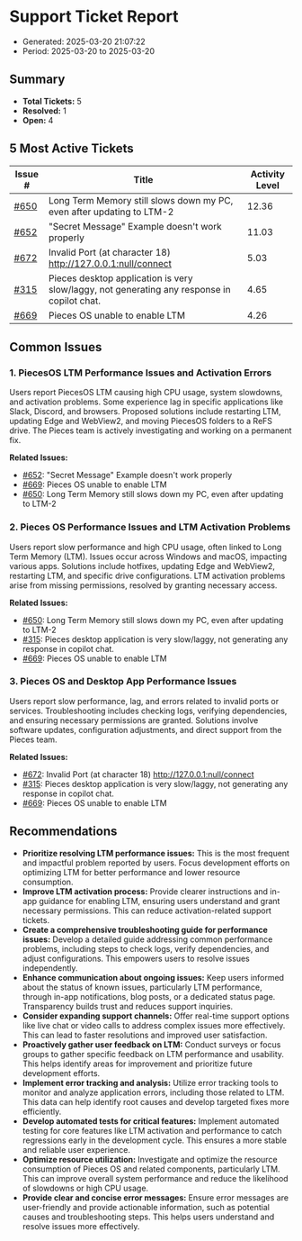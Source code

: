# Support Ticket Report
- Generated: 2025-03-20 21:07:22
- Period: 2025-03-20 to 2025-03-20

## Summary
- **Total Tickets:** 5
- **Resolved:** 1
- **Open:** 4

## 5 Most Active Tickets
| Issue # | Title | Activity Level |
|---------|-------|----------------|
| [#650](https://github.com/pieces-app/support/issues/650) | Long Term Memory still slows down my PC, even after updating to LTM-2 | 12.36 |
| [#652](https://github.com/pieces-app/support/issues/652) | "Secret Message" Example doesn't work properly | 11.03 |
| [#672](https://github.com/pieces-app/support/issues/672) | Invalid Port (at character 18) http://127.0.0.1:null/connect | 5.03 |
| [#315](https://github.com/pieces-app/support/issues/315) | Pieces desktop application is very slow/laggy, not generating any response in copilot chat. | 4.65 |
| [#669](https://github.com/pieces-app/support/issues/669) | Pieces OS unable to enable LTM | 4.26 |

## Common Issues
### 1. PiecesOS LTM Performance Issues and Activation Errors
Users report PiecesOS LTM causing high CPU usage, system slowdowns, and activation problems. Some experience lag in specific applications like Slack, Discord, and browsers. Proposed solutions include restarting LTM, updating Edge and WebView2, and moving PiecesOS folders to a ReFS drive. The Pieces team is actively investigating and working on a permanent fix.

**Related Issues:**
- [#652](https://github.com/pieces-app/support/issues/652): "Secret Message" Example doesn't work properly
- [#669](https://github.com/pieces-app/support/issues/669): Pieces OS unable to enable LTM
- [#650](https://github.com/pieces-app/support/issues/650): Long Term Memory still slows down my PC, even after updating to LTM-2

### 2. Pieces OS Performance Issues and LTM Activation Problems
Users report slow performance and high CPU usage, often linked to Long Term Memory (LTM). Issues occur across Windows and macOS, impacting various apps. Solutions include hotfixes, updating Edge and WebView2, restarting LTM, and specific drive configurations. LTM activation problems arise from missing permissions, resolved by granting necessary access.

**Related Issues:**
- [#650](https://github.com/pieces-app/support/issues/650): Long Term Memory still slows down my PC, even after updating to LTM-2
- [#315](https://github.com/pieces-app/support/issues/315): Pieces desktop application is very slow/laggy, not generating any response in copilot chat.
- [#669](https://github.com/pieces-app/support/issues/669): Pieces OS unable to enable LTM

### 3. Pieces OS and Desktop App Performance Issues
Users report slow performance, lag, and errors related to invalid ports or services. Troubleshooting includes checking logs, verifying dependencies, and ensuring necessary permissions are granted. Solutions involve software updates, configuration adjustments, and direct support from the Pieces team.

**Related Issues:**
- [#672](https://github.com/pieces-app/support/issues/672): Invalid Port (at character 18) http://127.0.0.1:null/connect
- [#315](https://github.com/pieces-app/support/issues/315): Pieces desktop application is very slow/laggy, not generating any response in copilot chat.
- [#669](https://github.com/pieces-app/support/issues/669): Pieces OS unable to enable LTM


## Recommendations
- **Prioritize resolving LTM performance issues:** This is the most frequent and impactful problem reported by users. Focus development efforts on optimizing LTM for better performance and lower resource consumption.
- **Improve LTM activation process:** Provide clearer instructions and in-app guidance for enabling LTM, ensuring users understand and grant necessary permissions. This can reduce activation-related support tickets.
- **Create a comprehensive troubleshooting guide for performance issues:** Develop a detailed guide addressing common performance problems, including steps to check logs, verify dependencies, and adjust configurations. This empowers users to resolve issues independently.
- **Enhance communication about ongoing issues:** Keep users informed about the status of known issues, particularly LTM performance, through in-app notifications, blog posts, or a dedicated status page. Transparency builds trust and reduces support inquiries.
- **Consider expanding support channels:** Offer real-time support options like live chat or video calls to address complex issues more effectively. This can lead to faster resolutions and improved user satisfaction.
- **Proactively gather user feedback on LTM:** Conduct surveys or focus groups to gather specific feedback on LTM performance and usability. This helps identify areas for improvement and prioritize future development efforts.
- **Implement error tracking and analysis:** Utilize error tracking tools to monitor and analyze application errors, including those related to LTM. This data can help identify root causes and develop targeted fixes more efficiently.
- **Develop automated tests for critical features:** Implement automated testing for core features like LTM activation and performance to catch regressions early in the development cycle. This ensures a more stable and reliable user experience.
- **Optimize resource utilization:** Investigate and optimize the resource consumption of Pieces OS and related components, particularly LTM. This can improve overall system performance and reduce the likelihood of slowdowns or high CPU usage.
- **Provide clear and concise error messages:** Ensure error messages are user-friendly and provide actionable information, such as potential causes and troubleshooting steps. This helps users understand and resolve issues more effectively.
